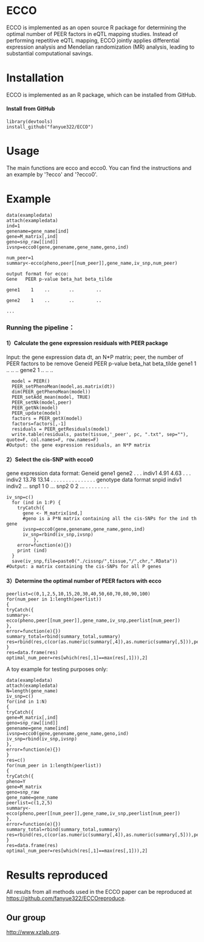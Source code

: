 # ECCO
ECCO is implemented as an open source R package for determining the optimal number of PEER factors in eQTL mapping studies. Instead of performing repetitive eQTL mapping, ECCO jointly applies differential expression analysis and Mendelian randomization (MR) analysis, leading to substantial computational savings. 

# Installation
ECCO is implemented as an R package, which can be installed from GitHub.

####  Install from GitHub
```
library(devtools)
install_github("fanyue322/ECCO")
```
# Usage
The main functions are ecco and ecco0. You can find the instructions and an example by '?ecco' and '?ecco0'.

# Example
```
data(exampledata)
attach(exampledata)
ind=1
genename=gene_name[ind]
gene=M_matrix[,ind]
geno=snp_raw[[ind]]
ivsnp=ecco0(gene,genename,gene_name,geno,ind)

num_peer=1
summary<-ecco(pheno,peer[[num_peer]],gene_name,iv_snp,num_peer)

output format for ecco:
Gene   PEER p-value beta_hat beta_tilde

gene1    1    ..       ..        ..

gene2    1    ..       ..        ..

...

```

### Running the pipeline：

#### 1）Calculate the gene expression residuals with PEER package
Input: the gene expression data dt, an N*P matrix; peer, the number of PEER factors to be remove
Geneid   PEER p-value beta_hat beta_tilde
gene1     1    ..       ..        ..
gene2     1    ..       ..        ..
```
  model = PEER()
  PEER_setPhenoMean(model,as.matrix(dt)) 
  dim(PEER_getPhenoMean(model))
  PEER_setAdd_mean(model, TRUE)
  PEER_setNk(model,peer)   
  PEER_getNk(model)
  PEER_update(model)
  factors = PEER_getX(model)
  factors=factors[,-1]
  residuals = PEER_getResiduals(model)
  write.table(residuals, paste(tissue,'_peer', pc, ".txt", sep=""), quote=F, col.names=F, row.names=F)
#Output: the gene expression residuals, an N*P matrix
```
#### 2）Select the cis-SNP with ecco0
gene expression data format:
Geneid gene1 gene2 . . .
indiv1  4.91 4.63 . . .
indiv2  13.78 13.14 . . .
. . . . . . . . . . . .
genotype data format
snpid indiv1 indiv2 ...
snp1     1     0    ...
snp2     0     2    ...
. . . . . . . . 

```
iv_snp=c()
  for (ind in 1:P) {
    tryCatch({
      gene <- M_matrix[ind,]
      #geno is a P*N matrix containing all the cis-SNPs for the ind th gene
      ivsnp=ecco0(gene,genename,gene_name,geno,ind)
      iv_snp=rbind(iv_snp,ivsnp)
          },
    error=function(e){})
    print (ind)
  }
  save(iv_snp,file=paste0("./cissnp/",tissue,"/",chr,".RData")) 
#Output: a matrix containing the cis-SNPs for all P genes
```
#### 3）Determine the optimal number of PEER factors with ecco
```
peerlist=c(0,1,2,5,10,15,20,30,40,50,60,70,80,90,100)
for(num_peer in 1:length(peerlist))
{
tryCatch({
summary<-ecco(pheno,peer[[num_peer]],gene_name,iv_snp,peerlist[num_peer])
},
error=function(e){})
summary_total=rbind(summary_total,summary)
res=rbind(res,c(cor(as.numeric(summary[,4]),as.numeric(summary[,5])),peerlist[num_peer]))
}
res=data.frame(res)
optimal_num_peer=res[which(res[,1]==max(res[,1])),2]
```
A toy example for testing purposes only:
```
data(exampledata)
attach(exampledata)
N=length(gene_name)
iv_snp=c()
for(ind in 1:N)
{
tryCatch({
gene=M_matrix[,ind]
geno=snp_raw[[ind]]
genename=gene_name[ind]
ivsnp=ecco0(gene,genename,gene_name,geno,ind)
iv_snp=rbind(iv_snp,ivsnp)
},
error=function(e){})
}
res=c()
for(num_peer in 1:length(peerlist))
{
tryCatch({
pheno=Y
gene=M_matrix
geno=snp_raw
gene_name=gene_name
peerlist=c(1,2,5)
summary<-ecco(pheno,peer[[num_peer]],gene_name,iv_snp,peerlist[num_peer])
},
error=function(e){})
summary_total=rbind(summary_total,summary)
res=rbind(res,c(cor(as.numeric(summary[,4]),as.numeric(summary[,5])),peerlist[num_peer]))
}
res=data.frame(res)
optimal_num_peer=res[which(res[,1]==max(res[,1])),2]
```


# Results reproduced
All results from all methods used in the ECCO paper can be reproduced at 
 <https://github.com/fanyue322/ECCOreproduce>.

## Our group

 <http://www.xzlab.org>.
